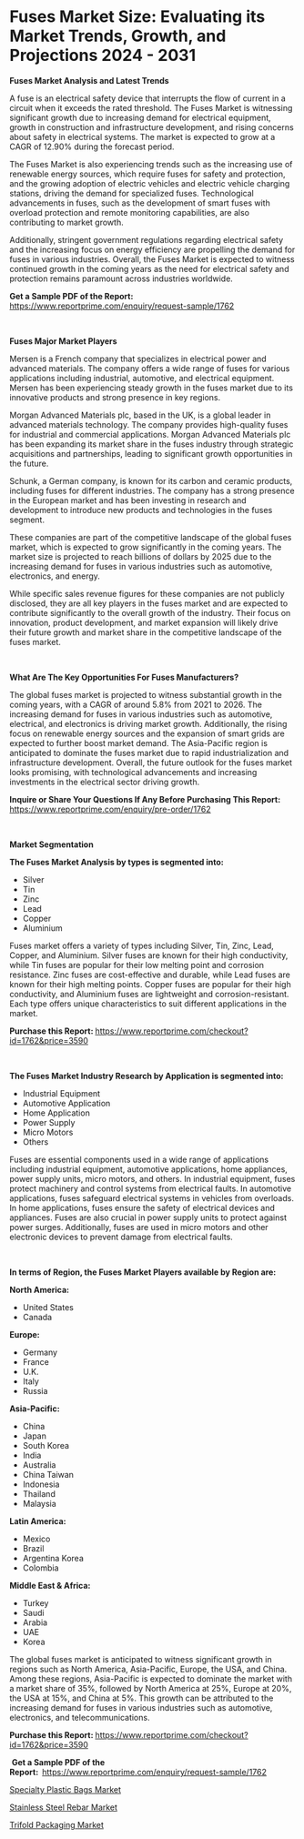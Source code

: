<p><h1>Fuses Market Size: Evaluating its Market Trends, Growth, and Projections 2024 - 2031</h1></p><p><strong>Fuses Market Analysis and Latest Trends</strong></p>
<p><p>A fuse is an electrical safety device that interrupts the flow of current in a circuit when it exceeds the rated threshold. The Fuses Market is witnessing significant growth due to increasing demand for electrical equipment, growth in construction and infrastructure development, and rising concerns about safety in electrical systems. The market is expected to grow at a CAGR of 12.90% during the forecast period.</p><p>The Fuses Market is also experiencing trends such as the increasing use of renewable energy sources, which require fuses for safety and protection, and the growing adoption of electric vehicles and electric vehicle charging stations, driving the demand for specialized fuses. Technological advancements in fuses, such as the development of smart fuses with overload protection and remote monitoring capabilities, are also contributing to market growth.</p><p>Additionally, stringent government regulations regarding electrical safety and the increasing focus on energy efficiency are propelling the demand for fuses in various industries. Overall, the Fuses Market is expected to witness continued growth in the coming years as the need for electrical safety and protection remains paramount across industries worldwide.</p></p>
<p><strong>Get a Sample PDF of the Report:&nbsp;</strong> <a href="https://www.reportprime.com/enquiry/request-sample/1762">https://www.reportprime.com/enquiry/request-sample/1762</a></p>
<p>&nbsp;</p>
<p><strong>Fuses Major Market Players</strong></p>
<p><p>Mersen is a French company that specializes in electrical power and advanced materials. The company offers a wide range of fuses for various applications including industrial, automotive, and electrical equipment. Mersen has been experiencing steady growth in the fuses market due to its innovative products and strong presence in key regions.</p><p>Morgan Advanced Materials plc, based in the UK, is a global leader in advanced materials technology. The company provides high-quality fuses for industrial and commercial applications. Morgan Advanced Materials plc has been expanding its market share in the fuses industry through strategic acquisitions and partnerships, leading to significant growth opportunities in the future.</p><p>Schunk, a German company, is known for its carbon and ceramic products, including fuses for different industries. The company has a strong presence in the European market and has been investing in research and development to introduce new products and technologies in the fuses segment.</p><p>These companies are part of the competitive landscape of the global fuses market, which is expected to grow significantly in the coming years. The market size is projected to reach billions of dollars by 2025 due to the increasing demand for fuses in various industries such as automotive, electronics, and energy.</p><p>While specific sales revenue figures for these companies are not publicly disclosed, they are all key players in the fuses market and are expected to contribute significantly to the overall growth of the industry. Their focus on innovation, product development, and market expansion will likely drive their future growth and market share in the competitive landscape of the fuses market.</p></p>
<p>&nbsp;</p>
<p><strong>What Are The Key Opportunities For Fuses Manufacturers?</strong></p>
<p><p>The global fuses market is projected to witness substantial growth in the coming years, with a CAGR of around 5.8% from 2021 to 2026. The increasing demand for fuses in various industries such as automotive, electrical, and electronics is driving market growth. Additionally, the rising focus on renewable energy sources and the expansion of smart grids are expected to further boost market demand. The Asia-Pacific region is anticipated to dominate the fuses market due to rapid industrialization and infrastructure development. Overall, the future outlook for the fuses market looks promising, with technological advancements and increasing investments in the electrical sector driving growth.</p></p>
<p><strong>Inquire or Share Your Questions If Any Before Purchasing This Report:</strong> <a href="https://www.reportprime.com/enquiry/pre-order/1762">https://www.reportprime.com/enquiry/pre-order/1762</a></p>
<p>&nbsp;</p>
<p><strong>Market Segmentation</strong></p>
<p><strong>The Fuses Market Analysis by types is segmented into:</strong></p>
<p><ul><li>Silver</li><li>Tin</li><li>Zinc</li><li>Lead</li><li>Copper</li><li>Aluminium</li></ul></p>
<p><p>Fuses market offers a variety of types including Silver, Tin, Zinc, Lead, Copper, and Aluminium. Silver fuses are known for their high conductivity, while Tin fuses are popular for their low melting point and corrosion resistance. Zinc fuses are cost-effective and durable, while Lead fuses are known for their high melting points. Copper fuses are popular for their high conductivity, and Aluminium fuses are lightweight and corrosion-resistant. Each type offers unique characteristics to suit different applications in the market.</p></p>
<p><strong>Purchase this Report:&nbsp;</strong><a href="https://www.reportprime.com/checkout?id=1762&price=3590">https://www.reportprime.com/checkout?id=1762&price=3590</a></p>
<p>&nbsp;</p>
<p><strong>The Fuses Market Industry Research by Application is segmented into:</strong></p>
<p><ul><li>Industrial Equipment</li><li>Automotive Application</li><li>Home Application</li><li>Power Supply</li><li>Micro Motors</li><li>Others</li></ul></p>
<p><p>Fuses are essential components used in a wide range of applications including industrial equipment, automotive applications, home appliances, power supply units, micro motors, and others. In industrial equipment, fuses protect machinery and control systems from electrical faults. In automotive applications, fuses safeguard electrical systems in vehicles from overloads. In home applications, fuses ensure the safety of electrical devices and appliances. Fuses are also crucial in power supply units to protect against power surges. Additionally, fuses are used in micro motors and other electronic devices to prevent damage from electrical faults.</p></p>
<p>&nbsp;</p>
<p><strong>In terms of Region, the Fuses Market Players available by Region are:</strong></p>
<p>
    <p> <strong> North America: </strong>
        <ul>
            <li>United States</li>
            <li>Canada</li>
        </ul>
        </p> 
    <p> <strong> Europe: </strong>
        <ul>
            <li>Germany</li>
            <li>France</li>
            <li>U.K.</li>
            <li>Italy</li>
            <li>Russia</li>
        </ul>
        </p> 
    <p> <strong> Asia-Pacific: </strong>
        <ul>
            <li>China</li>
            <li>Japan</li>
            <li>South Korea</li>
            <li>India</li>
            <li>Australia</li>
            <li>China Taiwan</li>
            <li>Indonesia</li>
            <li>Thailand</li>
            <li>Malaysia</li>
        </ul>
        </p> 
    <p> <strong> Latin America: </strong>
        <ul>
            <li>Mexico</li>
            <li>Brazil</li>
            <li>Argentina Korea</li>
            <li>Colombia</li>
        </ul>
        </p> 
    <p> <strong> Middle East & Africa: </strong>
        <ul>
            <li>Turkey</li>
            <li>Saudi</li>
            <li>Arabia</li>
            <li>UAE</li>
            <li>Korea</li>
        </ul>
    </p>
    </p>
<p><p>The global fuses market is anticipated to witness significant growth in regions such as North America, Asia-Pacific, Europe, the USA, and China. Among these regions, Asia-Pacific is expected to dominate the market with a market share of 35%, followed by North America at 25%, Europe at 20%, the USA at 15%, and China at 5%. This growth can be attributed to the increasing demand for fuses in various industries such as automotive, electronics, and telecommunications.</p></p>
<p><strong>Purchase this Report: </strong><a href="https://www.reportprime.com/checkout?id=1762&price=3590">https://www.reportprime.com/checkout?id=1762&price=3590</a></p>
<p>&nbsp;<strong>Get a Sample PDF of the Report:&nbsp;&nbsp;</strong><a href="https://www.reportprime.com/enquiry/request-sample/1762">https://www.reportprime.com/enquiry/request-sample/1762</a></p>
<p><strong></strong></p>
<p><p><a href="https://summer-dogwood-3e9.notion.site/Specialty-Plastic-Bags-Market-Challenges-Opportunities-and-Growth-Drivers-and-Major-Market-Player-ea8c9e098c8044e389a04fdef98a0ba0">Specialty Plastic Bags Market</a></p><p><a href="https://lydian-appliance-61d.notion.site/Stainless-Steel-Rebar-Market-Share-Market-New-Trends-Analysis-Report-By-Type-By-Application-By-E-140853735cbe4129a3f0c6fb19ac2483">Stainless Steel Rebar Market</a></p><p><a href="https://forested-sushi-9b0.notion.site/Trifold-Packaging-Market-Centers-on-Aspects-such-as-Market-Growth-Market-Share-Market-Opportunity--fc0ce89c24c5414ea735e4202fe5340d">Trifold Packaging Market</a></p></p>